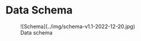 # Data Schema

<figure markdown>
![Schema](../img/schema-v1.1-2022-12-20.jpg)
  <figcaption>Data schema</figcaption>
</figure>